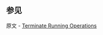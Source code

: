 ## 参见

原文 - [Terminate Running Operations]( https://docs.mongodb.com/manual/tutorial/terminate-running-operations/ )

